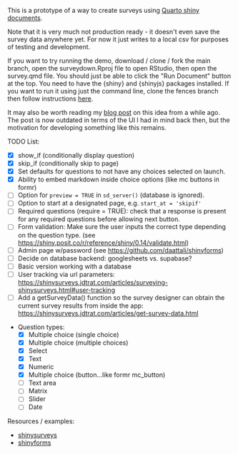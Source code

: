 This is a prototype of a way to create surveys using [Quarto shiny documents](https://quarto.org/docs/dashboards/interactivity/shiny-r.html).

Note that it is very much not production ready - it doesn't even save the survey data anywhere yet. For now it just writes to a local csv for purposes of testing and development.

If you want to try running the demo, download / clone / fork the main branch, open the surveydown.Rproj file to open RStudio, then open the survey.qmd file. You should just be able to click the "Run Document" button at the top. You need to have the {shiny} and {shinyjs} packages installed. If you want to run it using just the command line, clone the fences branch then follow instructions [here](https://quarto.org/docs/interactive/shiny/running.html).

It may also be worth reading my [blog post](https://www.jhelvy.com/blog/2023-04-06-markdown-surveys/) on this idea from a while ago. The post is now outdated in terms of the UI I had in mind back then, but the motivation for developing something like this remains.

TODO List:

- [x] show_if (conditionally display question)
- [x] skip_if (conditionally skip to page)
- [x] Set defaults for questions to not have any choices selected on launch.
- [x] Ability to embed markdown inside choice options (like mc buttons in formr)
- [ ] Option for `preview = TRUE` in `sd_server()` (database is ignored).
- [ ] Option to start at a designated page, e.g. `start_at = 'skipif'`
- [ ] Required questions (require = TRUE): check that a response is present for any required questions before allowing next button.
- [ ] Form validation: Make sure the user inputs the correct type depending on the question type. (see https://shiny.posit.co/r/reference/shiny/0.14/validate.html)
- [ ] Admin page w/password (see https://github.com/daattali/shinyforms)
- [ ] Decide on database backend: googlesheets vs. supabase?
- [ ] Basic version working with a database
- [ ] User tracking via url parameters: https://shinysurveys.jdtrat.com/articles/surveying-shinysurveys.html#user-tracking
- [ ] Add a getSurveyData() function so the survey designer can obtain the current survey results from inside the app: https://shinysurveys.jdtrat.com/articles/get-survey-data.html
- Question types:
  - [x] Multiple choice (single choice)
  - [x] Multiple choice (multiple choices)
  - [x] Select
  - [x] Text
  - [x] Numeric
  - [x] Multiple choice (button...like formr mc_button)
  - [ ] Text area
  - [ ] Matrix
  - [ ] Slider
  - [ ] Date

Resources / examples:

- [shinysurveys](https://github.com/jdtrat/shinysurveys)
- [shinyforms](https://github.com/daattali/shinyforms)
